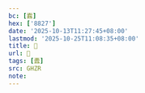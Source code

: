 ```yaml
---
bc: [蠧]
hex: ['8827']
date: '2025-10-13T11:27:45+08:00'
lastmod: '2025-10-25T11:08:35+08:00'
title: 󰙨
url: 󰙨
tags: [蠹]
src: GHZR
note:
---
```

